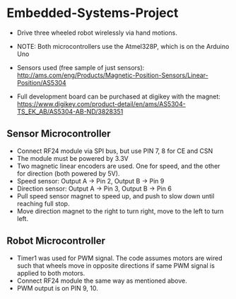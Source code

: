 # Embedded-Systems-Project
* Drive three wheeled robot wirelessly via hand motions.
* NOTE: Both microcontrollers use the Atmel328P, which is on the Arduino Uno
* Sensors used (free sample of just sensors):
http://ams.com/eng/Products/Magnetic-Position-Sensors/Linear-Position/AS5304

* Full development board can be purchased at digikey with the magnet:
https://www.digikey.com/product-detail/en/ams/AS5304-TS_EK_AB/AS5304-AB-ND/3828351

## Sensor Microcontroller
* Connect RF24 module via SPI bus, but use PIN 7, 8 for CE and CSN
* The module must be powered by 3.3V
* Two magnetic linear encoders are used. One for speed, and the other for direction (both powered by 5V).
* Speed sensor: Output A -> Pin 2, Output B -> Pin 9
* Direction sensor: Output A -> Pin 3, Output B -> Pin 6
* Pull speed sensor magnet to speed up, and push to slow down until reaching full stop.
* Move direction magnet to the right to turn right, move to the left to turn left.

## Robot Microcontroller
* Timer1 was used for PWM signal. The code assumes motors are wired such that wheels move in opposite directions if same PWM signal is applied to both motors.
* Connect RF24 module the same way as mentioned above.
* PWM output is on PIN 9, 10.
